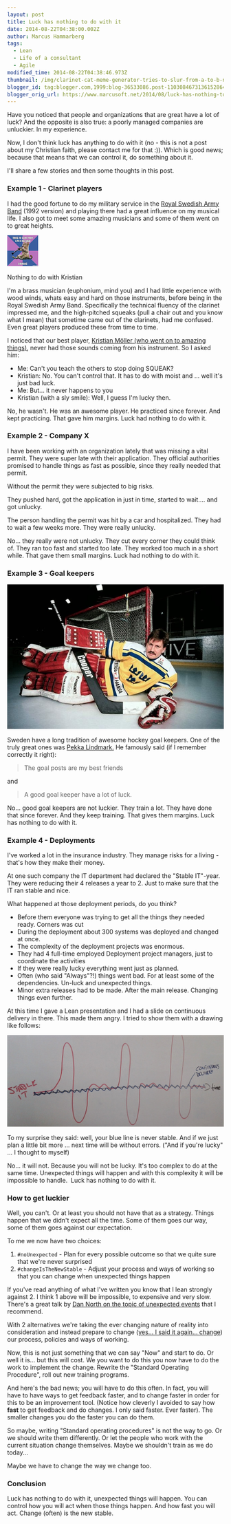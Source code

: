 ```yaml
---
layout: post
title: Luck has nothing to do with it
date: 2014-08-22T04:38:00.002Z
author: Marcus Hammarberg
tags:
  - Lean
  - Life of a consultant
  - Agile
modified_time: 2014-08-22T04:38:46.973Z
thumbnail: /img/clarinet-cat-meme-generator-tries-to-slur-from-a-to-b-natural-squeaks-c17236.jpg
blogger_id: tag:blogger.com,1999:blog-36533086.post-1103084673136152864
blogger_orig_url: https://www.marcusoft.net/2014/08/luck-has-nothing-to-do-with-it.html
---
```


Have you noticed that people and organizations that are great have a lot of luck? And the opposite is also true: a poorly managed companies are unluckier. In my experience.

Now, I don't think luck has anything to do with it (no - this is not a post about my Christian faith, please contact me for that :)). Which is good news; because that means that we can control it, do something about it.

I'll share a few stories and then some thoughts in this post.

### Example 1 - Clarinet players

I had the good fortune to do my military service in the [Royal Swedish Army Band](http://www.forsvarsmakten.se/sv/organisation/livgardet/forsvarsmusiken/armens-musikkar/) (1992 version) and playing there had a great influence on my musical life. I also got to meet some amazing musicians and some of them went on to great heights.

![Clarinet Cat](/img/clarinet-cat-meme-generator-tries-to-slur-from-a-to-b-natural-squeaks-c17236.jpg)

Nothing to do with Kristian

I'm a brass musician (euphonium, mind you) and I had little experience with wood winds, whats easy and hard on those instruments, before being in the Royal Swedish Army Band. Specifically the technical fluency of the clarinet impressed me, and the high-pitched squeaks (pull a chair out and you know what I mean) that sometime came out of the clarinets, had me confused. Even great players produced these from time to time.

I noticed that our best player, [Kristian Möller (who went on to amazing things)](http://www.sverigesradiobutiken.se/kristian-moller-klarinette/127-0), never had those sounds coming from his instrument.
So I asked him:

- Me: Can't you teach the others to stop doing SQUEAK?
- Kristian: No. You can't control that. It has to do with moist and ... well it's just bad luck.
- Me: But... it never happens to you
- Kristian (with a sly smile): Well, I guess I'm lucky then.

No, he wasn't. He was an awesome player. He practiced since forever. And kept practicing. That gave him margins. Luck had nothing to do with it.

### Example 2 - Company X

I have been working with an organization lately that was missing a vital permit. They were super late with their application. They official authorities promised to handle things as fast as possible, since they really needed that permit.

Without the permit they were subjected to big risks.

They pushed hard, got the application in just in time, started to wait.... and got unlucky.

The person handling the permit was hit by a car and hospitalized. They had to wait a few weeks more. They were really unlucky.

No... they really were not unlucky. They cut every corner they could think of. They ran too fast and started too late. They worked too much in a short while. That gave them small margins. Luck had nothing to do with it.

### Example 3 - Goal keepers

![Peter "Pekka" Lindmark](/img/pekka.jpg)

Sweden have a long tradition of awesome hockey goal keepers. One of the truly great ones was [Pekka Lindmark.](http://en.wikipedia.org/wiki/Peter_Lindmark) He famously said (if I remember correctly it right):

> The goal posts are my best friends

and

> A good goal keeper have a lot of luck.

No... good goal keepers are not luckier. They train a lot. They have done that since forever. And they keep training. That gives them margins. Luck has nothing to do with it.

### Example 4 - Deployments

I've worked a lot in the insurance industry. They manage risks for a living - that's how they make their money.

At one such company the IT department had declared the "Stable IT"-year. They were reducing their 4 releases a year to 2. Just to make sure that the IT ran stable and nice.

What happened at those deployment periods, do you think?  

- Before them everyone was trying to get all the things they needed ready. Corners was cut
- During the deployment about 300 systems was deployed and changed at once.
- The complexity of the deployment projects was enormous.
- They had 4 full-time employed Deployment project managers, just to coordinate the activities
- If they were really lucky everything went just as planned.
- Often (who said "Always"?!) things went bad. For at least some of the dependencies. Un-luck and unexpected things.
- Minor extra releases had to be made. After the main release. Changing things even further.

At this time I gave a Lean presentation and I had a slide on continuous delivery in there. This made them angry. I tried to show them with a drawing like follows:

![Continuous Delivery vs Stable IT](/img/cd_versus_stable_it.jpg)

To my surprise they said: well, your blue line is never stable. And if we just plan a little bit more ... next time will be without errors.
("And if you're lucky" ... I thought to myself)

No... it will not. Because you will not be lucky. It's too complex to do at the same time. Unexpected things will happen and with this complexity it will be impossible to handle.  Luck has nothing to do with it.

### How to get luckier

Well, you can't. Or at least you should not have that as a strategy.
Things happen that we didn't expect all the time. Some of them goes our way, some of them goes against our expectation.

To me we now have two choices:

1. `#noUnexpected` - Plan for every possible outcome so that we quite sure that we're never surprised
2. `#changeIsTheNewStable` - Adjust your process and ways of working so that you can change when unexpected things happen

If you've read anything of what I've written you know that I lean
strongly against 2. I think 1 above will be impossible, to expensive
and very slow. There's a great talk by [Dan North on the
topic of unexpected events](https://vimeo.com/86396740) that I recommend.

With 2 alternatives we're taking the ever changing nature of reality
into consideration and instead prepare to change
([yes... I said it again... change](https://www.marcusoft.net/2013/10/YesITalkAboutChange.html)) our process,
policies and ways of working.

Now, this is not just something that we can say "Now" and start to do.
Or well it is... but this will cost. We you want to do this you now have
to do the work to implement the change. Rewrite the "Standard Operating
Procedure", roll out new training programs.

And here's the bad news; you will have to do this often. In fact, you
will have to have ways to get feedback faster, and to change faster in
order for this to be an improvement tool. (Notice how cleverly I avoided
to say how **fast** to get feedback and do changes. I only said faster.
Ever faster). The smaller changes you do the faster you can do them.

So maybe, writing "Standard operating procedures" is not the way to go.
Or we should write them differently. Or let the people who work with the
current situation change themselves. Maybe we shouldn't train as we do
today...

Maybe we have to change the way we change too.

### Conclusion

Luck has nothing to do with it, unexpected things will happen. You can
control how you will act when those things happen. And how fast you will act. Change (often) is the new stable.
